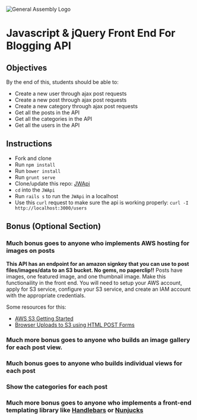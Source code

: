 ![General Assembly Logo](http://i.imgur.com/ke8USTq.png)

# Javascript & jQuery Front End For Blogging API

## Objectives

By the end of this, students should be able to:

- Create a new user through ajax post requests
- Create a new post through ajax post requests
- Create a new category through ajax post requests
- Get all the posts in the API
- Get all the categories in the API
- Get all the users in the API

## Instructions

- Fork and clone
- Run `npm install`
- Run `bower install`
- Run `grunt serve`
- Clone/update this repo: [JWApi](https://github.com/fishermanswharff/JWApi)
- `cd` into the `JWApi`
- Run `rails s` to run the `JWApi` in a localhost
- Use this `curl` request to make sure the api is working properly: `curl -I http://localhost:3000/users`

## Bonus (Optional Section)

### Much bonus goes to anyone who implements AWS hosting for images on posts
**This API has an endpoint for an amazon signkey that you can use to post files/images/data to an S3 bucket. No gems, no paperclip!!**
Posts have images, one featured image, and one thumbnail image. Make this functionaility in the front end. You will need to setup your AWS account, apply for S3 service, configure your S3 service, and create an IAM account with the appropriate credentials.

Some resources for this:

- [AWS S3 Getting Started](http://docs.aws.amazon.com/AmazonS3/latest/gsg/GetStartedWithS3.html)
- [Browser Uploads to S3 using HTML POST Forms](https://aws.amazon.com/articles/Amazon-S3/1434)

### Much more bonus goes to anyone who builds an image gallery for each post view.
### Much bonus goes to anyone who builds individual views for each post
### Show the categories for each post
### Much more bonus goes to anyone who implements a front-end templating library like [Handlebars](http://handlebarsjs.com/) or [Nunjucks](http://mozilla.github.io/nunjucks/)